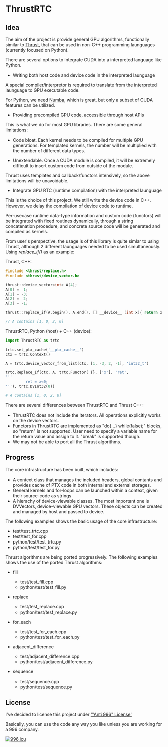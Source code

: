 # ThrustRTC

## Idea

The aim of the project is provide general GPU algorithms, functionally similar to [Thrust](https://github.com/thrust/thrust/),
that can be used in non-C++ programming launguages (currently focused on Python).

There are several options to integrate CUDA into a interpreted language like Python.

* Writing both host code and device code in the interpreted launguage

A special compiler/interpretor is required to translate from the interpreted launguage to GPU executable code.

For Python, we need [Numba](http://numba.pydata.org/numba-doc/0.13/CUDAJit.html), which is great, but only a subset of CUDA features can be utilized.

* Providing precompiled GPU code, accessible through host APIs

This is what we do for most GPU libraries. There are some general limitations:

  * Code bloat. Each kernel needs to be compiled for multiple GPU generations. For templated kernels, the number will be multiplied
    with the number of different data types.

  * Unextendable. Once a CUDA module is compiled, it will be extremely difficult to insert custom code from outside of the module. 

Thrust uses templates and callback/functors intensively, so the above limitations will be unavoidable.

* Integrate GPU RTC (runtime compilation) with the interpreted launguage

This is the choice of this project. We still write the device code in C++. However, we delay the compilation of device code to runtime.

Per-usecase runtime data-type information and custom code (functors) will be integrated with fixed routines dynamically, 
through a string concatenation procedure, and concrete source code will be generated and compiled as kernels. 

From user's perspective, the usage is of this library is quite simlar to using Thrust, although 2 different launguages needed to be used simultaneously. Using _replace_if()_ as an example:

Thrust, C++:

```cpp
#include <thrust/replace.h>
#include <thrust/device_vector.h>

thrust::device_vector<int> A(4);
A[0] =  1;
A[1] = -3;
A[2] =  2;
A[3] = -1;

thrust::replace_if(A.begin(), A.end(), [] __device__ (int x){ return x < 0; }, 0);

// A contains [1, 0, 2, 0]
```

ThrustRTC, Python (host) + C++ (device):

```python
import ThrustRTC as trtc

trtc.set_ptx_cache('__ptx_cache__')
ctx = trtc.Context()

A = trtc.device_vector_from_list(ctx, [1, -3, 2, -1], 'int32_t')

trtc.Replace_If(ctx, A, trtc.Functor( {}, ['x'], 'ret',
'''
         ret = x<0;
'''), trtc.DVInt32(0))

# A contains [1, 0, 2, 0]
```

There are several differences between ThrustRTC and Thrust C++:

* ThrustRTC does not include the iterators. All operations explicitly works on the device vectors.
* Functors in ThrustRTC are implemented as "do{...} while(false);" blocks, so "return" is not supported. 
  User need to specify a variable name for the return value and assign to it. "break" is supported though.
* We may not be able to port all the Thrust algorithms. 

## Progress

The core infrastructure has been built, which includes:

* A context class that manages the included headers, global contants and provides cache of PTX code in both internal and external storages.
* General kernels and for-loops can be launched within a context, given their source-code as strings
* A hierachy of device-viewable classes. The most important one is DVVectors, device-viewable GPU vectors. These objects can be created and managed by host and passed to device. 

The following examples shows the basic usage of the core infrastructure:

* test/test_trtc.cpp
* test/test_for.cpp
* python/test/test_trtc.py
* python/test/test_for.py

Thrust algorithms are being ported progressively.
The following examples shows the use of the ported Thrust algorithms:
* fill
  * test/test_fill.cpp
  * python/test/test_fill.py

* replace
  * test/test_replace.cpp
  * python/test/test_replace.py

* for_each
  * test/test_for_each.cpp
  * python/test/test_for_each.py

* adjacent_difference
  * test/adjacent_difference.cpp
  * python/test/adjacent_difference.py

* sequence
  * test/sequence.cpp
  * python/test/sequence.py

## License 

I've decided to license this project under ['"Anti 996" License'](https://github.com/996icu/996.ICU/blob/master/LICENSE)

Basically, you can use the code any way you like unless you are working for a 996 company.

[![996.icu](https://img.shields.io/badge/link-996.icu-red.svg)](https://996.icu)



